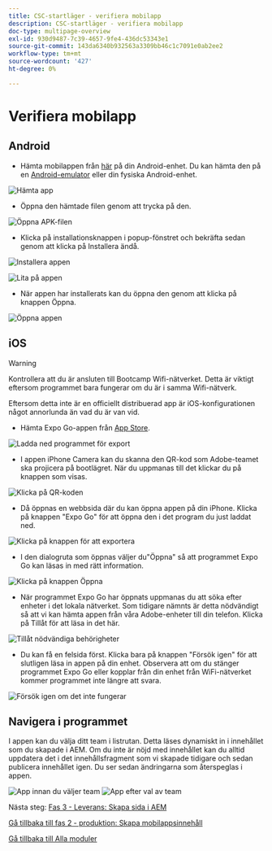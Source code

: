 ```yaml
---
title: CSC-startläger - verifiera mobilapp
description: CSC-startläger - verifiera mobilapp
doc-type: multipage-overview
exl-id: 930d9487-7c39-4657-9fe4-436dc53343e1
source-git-commit: 143da6340b932563a3309bb46c1c7091e0ab2ee2
workflow-type: tm+mt
source-wordcount: '427'
ht-degree: 0%

---
```


# Verifiera mobilapp

## Android

- Hämta mobilappen från [här](https://tinyurl.com/CSCBootcampApp) på din Android-enhet. Du kan hämta den på en [Android-emulator](https://developer.android.com/studio/run/emulator) eller din fysiska Android-enhet.

![Hämta app](./images/delivery-app-android-download.png)

- Öppna den hämtade filen genom att trycka på den.

![Öppna APK-filen](./images/delivery-app-android-install.png)

- Klicka på installationsknappen i popup-fönstret och bekräfta sedan genom att klicka på Installera ändå.

![Installera appen](./images/delivery-app-android-install-prompt.png)

![Lita på appen](./images/delivery-app-android-install-anyway.png)

- När appen har installerats kan du öppna den genom att klicka på knappen Öppna.

![Öppna appen](./images/delivery-app-android-open.png)


## iOS

>[!WARNING]
>
> Kontrollera att du är ansluten till Bootcamp Wifi-nätverket. Detta är viktigt eftersom programmet bara fungerar om du är i samma Wifi-nätverk.

Eftersom detta inte är en officiellt distribuerad app är iOS-konfigurationen något annorlunda än vad du är van vid.

- Hämta Expo Go-appen från [App Store](https://itunes.apple.com/app/apple-store/id982107779).

![Ladda ned programmet för export](./images/delivery-app-ios-download.png)

- I appen iPhone Camera kan du skanna den QR-kod som Adobe-teamet ska projicera på bootlägret. När du uppmanas till det klickar du på knappen som visas.

![Klicka på QR-koden](./images/delivery-app-ios-scan.png)

- Då öppnas en webbsida där du kan öppna appen på din iPhone. Klicka på knappen &quot;Expo Go&quot; för att öppna den i det program du just laddat ned.

![Klicka på knappen för att exportera ](./images/delivery-app-ios-open-expo.png)

- I den dialogruta som öppnas väljer du&quot;Öppna&quot; så att programmet Expo Go kan läsas in med rätt information.

![Klicka på knappen Öppna](./images/delivery-app-ios-open.png)

- När programmet Expo Go har öppnats uppmanas du att söka efter enheter i det lokala nätverket. Som tidigare nämnts är detta nödvändigt så att vi kan hämta appen från våra Adobe-enheter till din telefon. Klicka på Tillåt för att läsa in det här.

![Tillåt nödvändiga behörigheter](./images/delivery-app-ios-allow.png)

- Du kan få en felsida först. Klicka bara på knappen &quot;Försök igen&quot; för att slutligen läsa in appen på din enhet. Observera att om du stänger programmet Expo Go eller kopplar från din enhet från WiFi-nätverket kommer programmet inte längre att svara.

![Försök igen om det inte fungerar](./images/delivery-app-ios-retry.png)

## Navigera i programmet

I appen kan du välja ditt team i listrutan. Detta läses dynamiskt in i innehållet som du skapade i AEM. Om du inte är nöjd med innehållet kan du alltid uppdatera det i det innehållsfragment som vi skapade tidigare och sedan publicera innehållet igen. Du ser sedan ändringarna som återspeglas i appen.

![App innan du väljer team](./images/delivery-app-initial.png)
![App efter val av team](./images/delivery-app-loaded.png)

Nästa steg: [Fas 3 - Leverans: Skapa sida i AEM](./page-in-aem.md)

[Gå tillbaka till fas 2 - produktion: Skapa mobilappsinnehåll](../production/app.md)

[Gå tillbaka till Alla moduler](../../overview.md)
